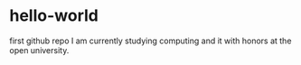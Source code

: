 # hello-world
first github repo
I am currently studying computing and it with honors at the open university.
